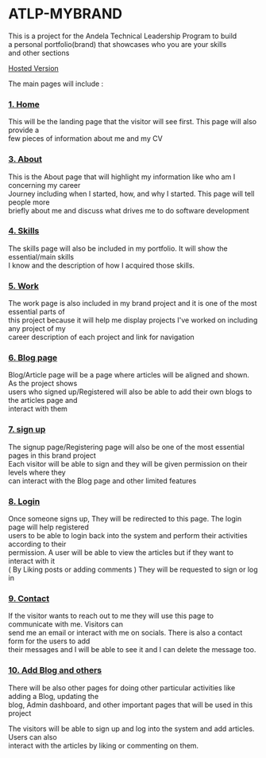 # ATLP-MYBRAND
This is a project for the Andela Technical Leadership Program to build  
a personal portfolio(brand) that showcases who you are your skills  
and other sections

[Hosted Version](https://atlp-mybrand-by9rfqmz8-bahati10.vercel.app/)


The main pages will include : 

### [1. Home](https://atlp-mybrand-by9rfqmz8-bahati10.vercel.app/)
This will be the landing page that the visitor will see first. This page will also provide a  
few pieces of information about me and my CV

### [3. About](https://atlp-mybrand-by9rfqmz8-bahati10.vercel.app/about.html)
This is the About page that will highlight my information like who am I concerning my career  
Journey including when I started, how, and why I  started. This  page will tell people more  
briefly about me  and discuss what  drives me to do software development

### [4. Skills](https://atlp-mybrand-by9rfqmz8-bahati10.vercel.app/skills.html)
The skills page will also be included in my portfolio. It will show the essential/main skills  
I know and the description of how I acquired  those skills.

### [5. Work](https://atlp-mybrand-by9rfqmz8-bahati10.vercel.app/skills.html)
The work page is also included in my brand project and it is one of the most essential parts of  
this project because it will help me display projects I've worked on including any project of my  
career description of each project and link for navigation

### [6. Blog page](https://atlp-mybrand-by9rfqmz8-bahati10.vercel.app/blog.html)

Blog/Article page will be a page where articles will be aligned and shown. As the project shows  
users who signed up/Registered will also be able to add their own blogs to the articles page and  
interact with them

### [7. sign up](https://atlp-mybrand-by9rfqmz8-bahati10.vercel.app/signup.html)
The signup page/Registering page will also be one of the most essential pages in this brand project  
Each visitor will be able to sign and they will be given permission on their levels where they  
can interact with the Blog page and other limited features

### [8. Login](https://atlp-mybrand-by9rfqmz8-bahati10.vercel.app/login.html)
Once someone signs up, They will be redirected to this page. The login page will help registered  
users to be able to login back into the system and perform their activities according to their  
permission. A user will be able to view the articles but if they want to interact with it  
( By Liking posts or adding comments ) They will be requested to sign or log in

### [9. Contact](https://atlp-mybrand-by9rfqmz8-bahati10.vercel.app/contact.html)
If the visitor wants to reach out to me they will use this page to communicate with me. Visitors can  
send me an email or interact with me on socials. There is also a contact form for the users to add  
their messages and I will be able to see it and I can delete the message too.


### [10. Add Blog and others](https://atlp-mybrand-by9rfqmz8-bahati10.vercel.app/addblog.html)

There will be also other pages for doing other particular activities like adding a Blog, updating the  
blog, Admin dashboard, and other important pages that will be used in this project


The visitors will be able to sign up and log into the system and add  articles. Users can also  
interact with the articles by liking or commenting on them.
